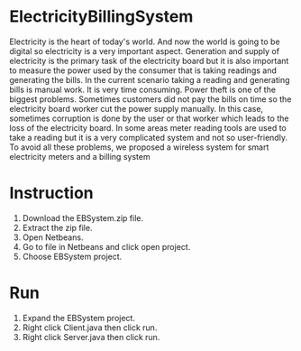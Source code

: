 # ElectricityBillingSystem
Electricity is the heart of today's world. And now the world is going to be digital so electricity is a very important aspect. Generation and supply of electricity is the primary task of the electricity board but it is also important to measure the power used by the consumer that is taking readings and generating the bills. In the current scenario taking a reading and generating bills is manual work. It is very time consuming. Power theft is one of the biggest problems. Sometimes customers did not pay the bills on time so the electricity board worker cut the power supply manually. In this case, sometimes corruption is done by the user or that worker which leads to the loss of the electricity board. In some areas meter reading tools are used to take a reading but it is a very complicated system and not so user-friendly. To avoid all these problems, we proposed a wireless system for smart electricity meters and a billing system

# Instruction
1. Download the EBSystem.zip file.
2. Extract the zip file.
3. Open Netbeans.
4. Go to file in Netbeans and click open project.
5. Choose EBSystem project.

# Run
1. Expand the EBSystem project.
2. Right click Client.java then click run.
3. Right click Server.java then click run.

